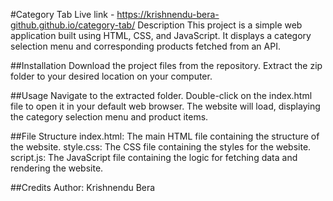 #Category Tab
Live link - https://krishnendu-bera-github.github.io/category-tab/
Description
This project is a simple web application built using HTML, CSS, and JavaScript. It displays a category selection menu and corresponding products fetched from an API.

##Installation
Download the project files from the repository.
Extract the zip folder to your desired location on your computer.

##Usage
Navigate to the extracted folder.
Double-click on the index.html file to open it in your default web browser.
The website will load, displaying the category selection menu and product items.

##File Structure
index.html: The main HTML file containing the structure of the website.
style.css: The CSS file containing the styles for the website.
script.js: The JavaScript file containing the logic for fetching data and rendering the website.

##Credits
Author: Krishnendu Bera
